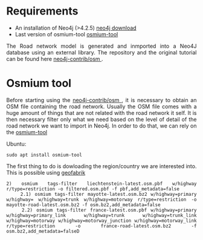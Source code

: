 
<html>
<head>
  
</head>
<body>
  
<h1>Requirements</h1>
 <ul>
  <li>An installation of Neo4j (>4.2.5) <a href="https://neo4j.com/download/"> neo4j download</a> </li>
  <li>Last version of osmium-tool <a href="https://osmcode.org/osmium-tool/manual.html"> osmium-tool</a></li>
</ul>
  
<div align="justify">
  The Road network model is generated and inmported into a Neo4J database using an external library. 
  The repository and the original tutorial can be found here <a href="https://github.com/neo4j-contrib/osm"> neo4j-contrib/osm </a>.
</div>

<h1>Osmium tool</h1>
<div align="justify">
  Before starting using the <a href="https://github.com/neo4j-contrib/osm"> neo4j-contrib/osm </a>, it is necessary to obtain an OSM file
  containing the road network. 
  Usually the OSM file comes with a huge amount of things that are not related with the road network it self. It is then necessary 
  filter only what we need based on the level of detail of the road network we want to import in Neo4j. In order to do that, we can rely on 
  the <a href="https://osmcode.org/osmium-tool/manual.html"> osmium-tool</a>
  
  Ubuntu:

   	sudo apt install osmium-tool
   
  The first thing to do is dowloading the region/country we are interested into. This is possible using  <a href="https://download.geofabrik.de/europe.html"> geofabrik </a>

	

	2) osmium tags-filter liechtenstein-latest.osm.pbf w/highway r/type=restriction -o filtered.osm.pbf -f pbf,add_metadata=false
        2.1) osmium tags-filter mayotte-latest.osm.bz2 w/highway=primary w/highway= w/highway=trunk w/highway=motorway r/type=restriction -o mayotte-road-latest.osm.bz2 -f osm.bz2,add_metadata=false
        2.2) osmium tags-filter france-latest.osm.pbf w/highway=primary w/highway=primary_link w/highway=trunk w/highway=trunk_link w/highway=motorway w/highway=motorway_junction w/highway=motorway_link r/type=restriction -o france-road-latest.osm.bz2 -f osm.bz2,add_metadata=falseD
  
</div>
  

  
  

  
</body>
</html>
